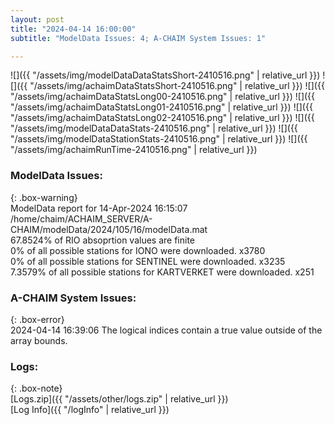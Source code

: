 ```yaml
---
layout: post
title: "2024-04-14 16:00:00"
subtitle: "ModelData Issues: 4; A-CHAIM System Issues: 1"

---
```


![]({{ "/assets/img/modelDataDataStatsShort-2410516.png" | relative_url }})
![]({{ "/assets/img/achaimDataStatsShort-2410516.png" | relative_url }})
![]({{ "/assets/img/achaimDataStatsLong00-2410516.png" | relative_url }})
![]({{ "/assets/img/achaimDataStatsLong01-2410516.png" | relative_url }})
![]({{ "/assets/img/achaimDataStatsLong02-2410516.png" | relative_url }})
![]({{ "/assets/img/modelDataDataStats-2410516.png" | relative_url }})
![]({{ "/assets/img/modelDataStationStats-2410516.png" | relative_url }})
![]({{ "/assets/img/achaimRunTime-2410516.png" | relative_url }})


### ModelData Issues:  
  
{: .box-warning}  
 ModelData report for 14-Apr-2024 16:15:07   
 /home/chaim/ACHAIM_SERVER/A-CHAIM/modelData/2024/105/16/modelData.mat   
 67.8524% of RIO absoprtion values are finite   
 0% of all possible stations for IONO were downloaded. x3780   
 0% of all possible stations for SENTINEL were downloaded. x3235   
 7.3579% of all possible stations for KARTVERKET were downloaded. x251   
  
### A-CHAIM System Issues:  
  
{: .box-error}  
2024-04-14 16:39:06 The logical indices contain a true value outside of the array bounds.  

### Logs:  
  
{: .box-note}  
[Logs.zip]({{ "/assets/other/logs.zip" | relative_url }})  
[Log Info]({{ "/logInfo" | relative_url }})  

